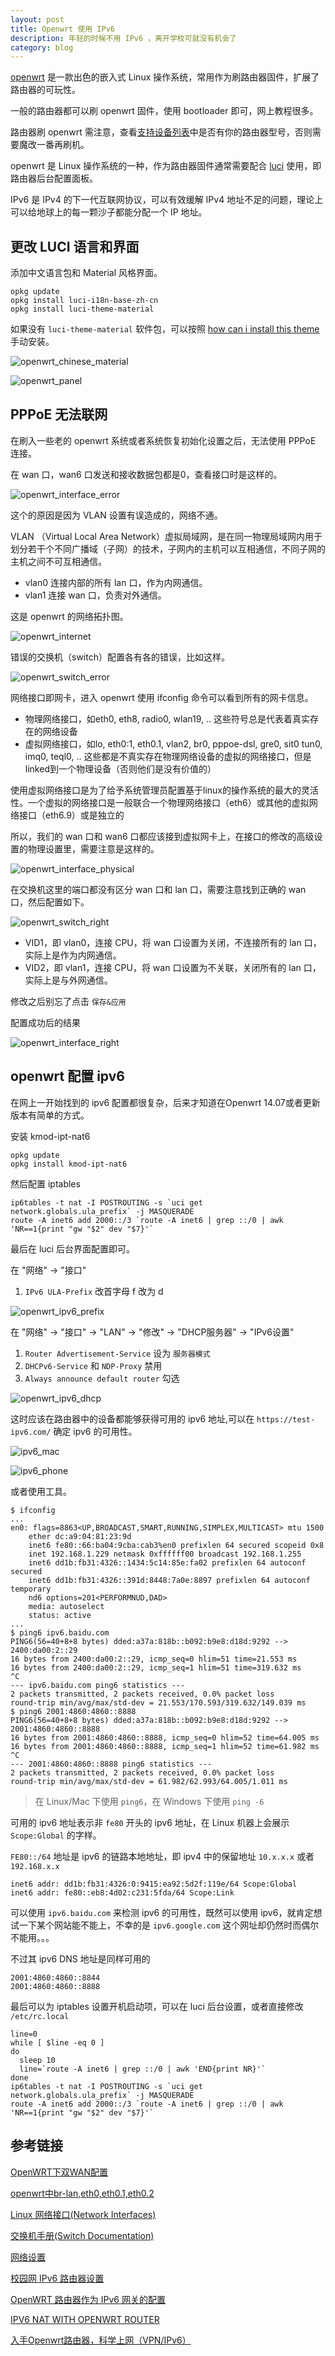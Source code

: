 ```yaml
---
layout: post
title: Openwrt 使用 IPv6
description: 年轻的时候不用 IPv6 ，离开学校可就没有机会了
category: blog
---
```


[openwrt](https://openwrt.org/zh/start) 是一款出色的嵌入式 Linux 操作系统，常用作为刷路由器固件，扩展了路由器的可玩性。

一般的路由器都可以刷 openwrt 固件，使用 bootloader 即可，网上教程很多。

路由器刷 openwrt 需注意，查看[支持设备列表](http://wiki.openwrt.org/zh-cn/toh/start)中是否有你的路由器型号，否则需要魔改一番再刷机。

openwrt 是 Linux 操作系统的一种，作为路由器固件通常需要配合 [luci](https://github.com/openwrt/luci) 使用，即路由器后台配置面板。

IPv6 是 IPv4 的下一代互联网协议，可以有效缓解 IPv4 地址不足的问题，理论上可以给地球上的每一颗沙子都能分配一个 IP 地址。

## 更改 LUCI 语言和界面

添加中文语言包和 Material 风格界面。

```
opkg update
opkg install luci-i18n-base-zh-cn
opkg install luci-theme-material
```

如果没有 `luci-theme-material` 软件包，可以按照 [how can i install this theme](https://github.com/LuttyYang/luci-theme-material/issues/31) 手动安装。

![openwrt_chinese_material](/images/openwrt_chinese_material.png)

![openwrt_panel](/images/openwrt_panel.png)

## PPPoE 无法联网

在刷入一些老的 openwrt 系统或者系统恢复初始化设置之后，无法使用 PPPoE 连接。

在 wan 口，wan6 口发送和接收数据包都是0，查看接口时是这样的。

![openwrt_interface_error](/images/openwrt_interface_error.png)

这个的原因是因为 VLAN 设置有误造成的，网络不通。

VLAN （Virtual Local Area Network）虚拟局域网，是在同一物理局域网内用于划分若干个不同广播域（子网）的技术，子网内的主机可以互相通信，不同子网的主机之间不可互相通信。

- vlan0 连接内部的所有 lan 口，作为内网通信。
- vlan1 连接 wan 口，负责对外通信。

这是 openwrt 的网络拓扑图。

![openwrt_internet](/images/openwrt_internet.png)

错误的交换机（switch）配置各有各的错误，比如这样。

![openwrt_switch_error](/images/openwrt_switch_error.png)

网络接口即网卡，进入 openwrt 使用 ifconfig 命令可以看到所有的网卡信息。

- 物理网络接口，如eth0, eth8, radio0, wlan19, .. 这些符号总是代表着真实存在的网络设备
- 虚拟网络接口，如lo, eth0:1, eth0.1, vlan2, br0, pppoe-dsl, gre0, sit0 tun0, imq0, teql0, .. 这些都是不真实存在物理网络设备的虚拟的网络接口，但是linked到一个物理设备（否则他们是没有价值的）

使用虚拟网络接口是为了给予系统管理员配置基于linux的操作系统的最大的灵活性。一个虚拟的网络接口是一般联合一个物理网络接口（eth6）或其他的虚拟网络接口（eth6.9）或是独立的

所以，我们的 wan 口和 wan6 口都应该接到虚拟网卡上，在接口的修改的高级设置的物理设置里，需要注意是这样的。

![openwrt_interface_physical](/images/openwrt_interface_physical.png)

在交换机这里的端口都没有区分 wan 口和 lan 口，需要注意找到正确的 wan 口，然后配置如下。

![openwrt_switch_right](/images/openwrt_switch_right.png)

- VID1，即 vlan0，连接 CPU，将 wan 口设置为关闭，不连接所有的 lan 口，实际上是作为内网通信。
- VID2，即 vlan1，连接 CPU，将 wan 口设置为不关联，关闭所有的 lan 口，实际上是与外网通信。

修改之后别忘了点击 `保存&应用`

配置成功后的结果

![openwrt_interface_right](/images/openwrt_interface_right.png)

## openwrt 配置 ipv6

在网上一开始找到的 ipv6 配置都很复杂，后来才知道在Openwrt 14.07或者更新版本有简单的方式。

安装 kmod-ipt-nat6

```
opkg update
opkg install kmod-ipt-nat6
```

然后配置 iptables

```
ip6tables -t nat -I POSTROUTING -s `uci get network.globals.ula_prefix` -j MASQUERADE
route -A inet6 add 2000::/3 `route -A inet6 | grep ::/0 | awk 'NR==1{print "gw "$2" dev "$7}'`
```

最后在 luci 后台界面配置即可。

在 "网络" -> "接口"

1. `IPv6 ULA-Prefix` 改首字母 f 改为 d

![openwrt_ipv6_prefix](/images/openwrt_ipv6_prefix.png)

在 "网络" -> "接口" -> "LAN" -> "修改" -> "DHCP服务器" -> "IPv6设置"

1. `Router Advertisement-Service` 设为 `服务器模式`
2. `DHCPv6-Service` 和 `NDP-Proxy` 禁用
3. `Always announce default router` 勾选

![openwrt_ipv6_dhcp](/images/openwrt_ipv6_dhcp.png)


这时应该在路由器中的设备都能够获得可用的 ipv6 地址,可以在 `https://test-ipv6.com/` 确定 ipv6 的可用性。

![ipv6_mac](/images/ipv6_mac.png)

![ipv6_phone](/images/ipv6_phone.png)

或者使用工具。

```
$ ifconfig
...
en0: flags=8863<UP,BROADCAST,SMART,RUNNING,SIMPLEX,MULTICAST> mtu 1500
    ether dc:a9:04:81:23:9d
    inet6 fe80::66:ba04:9cba:cab3%en0 prefixlen 64 secured scopeid 0x8
    inet 192.168.1.229 netmask 0xffffff00 broadcast 192.168.1.255
    inet6 dd1b:fb31:4326::1434:5c14:85e:fa02 prefixlen 64 autoconf secured
    inet6 dd1b:fb31:4326::391d:8448:7a0e:8897 prefixlen 64 autoconf temporary
    nd6 options=201<PERFORMNUD,DAD>
    media: autoselect
    status: active
...
$ ping6 ipv6.baidu.com
PING6(56=40+8+8 bytes) dded:a37a:818b::b092:b9e8:d18d:9292 --> 2400:da00:2::29
16 bytes from 2400:da00:2::29, icmp_seq=0 hlim=51 time=21.553 ms
16 bytes from 2400:da00:2::29, icmp_seq=1 hlim=51 time=319.632 ms
^C
--- ipv6.baidu.com ping6 statistics ---
2 packets transmitted, 2 packets received, 0.0% packet loss
round-trip min/avg/max/std-dev = 21.553/170.593/319.632/149.039 ms
$ ping6 2001:4860:4860::8888
PING6(56=40+8+8 bytes) dded:a37a:818b::b092:b9e8:d18d:9292 --> 2001:4860:4860::8888
16 bytes from 2001:4860:4860::8888, icmp_seq=0 hlim=52 time=64.005 ms
16 bytes from 2001:4860:4860::8888, icmp_seq=1 hlim=52 time=61.982 ms
^C
--- 2001:4860:4860::8888 ping6 statistics ---
2 packets transmitted, 2 packets received, 0.0% packet loss
round-trip min/avg/max/std-dev = 61.982/62.993/64.005/1.011 ms
```

> 在 Linux/Mac 下使用 `ping6`，在 Windows 下使用 `ping -6`

可用的 ipv6 地址表示非 `fe80` 开头的 ipv6 地址，在 Linux 机器上会展示 `Scope:Global` 的字样。

`FE80::/64` 地址是 ipv6 的链路本地地址，即 ipv4 中的保留地址 `10.x.x.x` 或者 `192.168.x.x`

```
inet6 addr: dd1b:fb31:4326:0:9415:ea92:5d2f:119e/64 Scope:Global
inet6 addr: fe80::eb8:4d02:c231:5fda/64 Scope:Link
```

可以使用 `ipv6.baidu.com` 来检测 ipv6 的可用性，既然可以使用 ipv6，就肯定想试一下某个网站能不能上，不幸的是 `ipv6.google.com` 这个网址却仍然时而偶尔不能用。。。

不过其 ipv6 DNS 地址是同样可用的

```
2001:4860:4860::8844
2001:4860:4860::8888
```

最后可以为 iptables 设置开机启动项，可以在 luci 后台设置，或者直接修改 `/etc/rc.local`

```
line=0
while [ $line -eq 0 ]
do
  sleep 10
  line=`route -A inet6 | grep ::/0 | awk 'END{print NR}'`
done
ip6tables -t nat -I POSTROUTING -s `uci get network.globals.ula_prefix` -j MASQUERADE
route -A inet6 add 2000::/3 `route -A inet6 | grep ::/0 | awk 'NR==1{print "gw "$2" dev "$7}'`
```

## 参考链接

[OpenWRT下双WAN配置
](https://blog.chionlab.moe/2016/07/13/openwrt-multiwan-configuration/)

[openwrt中br-lan,eth0,eth0.1,eth0.2](https://blog.phpgao.com/openwrt-interface.html)

[Linux 网络接口(Network Interfaces)](http://wiki.openwrt.org/zh-cn/doc/networking/network.interfaces)

[交换机手册(Switch Documentation)](http://wiki.openwrt.org/zh-cn/doc/uci/network/switch)

[网络设置](https://openwrt.org/zh-cn/doc/uci/network)

[校园网 IPv6 路由器设置](https://linux.xidian.edu.cn/wiki/tips/ipv-6-router)

[OpenWRT 路由器作为 IPv6 网关的配置](https://github.com/tuna/ipv6.tsinghua.edu.cn/blob/master/openwrt.md)

[IPV6 NAT WITH OPENWRT ROUTER](http://blog.iopsl.com/ipv6-nat-with-openwrt-router/)

[入手Openwrt路由器，科学上网（VPN/IPv6）](https://spaces.ac.cn/archives/3524)
